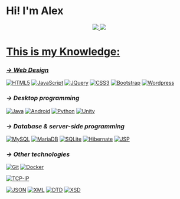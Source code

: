 # Hi! I'm Alex

<div align="center" >
  <a href="https://github.com/AlejandroBelloIglesias">
  <img src="https://github-readme-stats.vercel.app/api?username=AlejandroBelloIglesias&show_icons=true&count_private=true&theme=merko"/>
  <img src="https://github-readme-stats.vercel.app/api/top-langs/?username=AlejandroBelloIglesias&layout=compact&langs_count=7&theme=merko"/>
</div>

# This is my Knowledge:

<!-- https://simpleicons.org/ -->
<!-- https://imagecolorpicker.com/ -->

### *→ Web Design*
[![HTML5](https://img.shields.io/badge/-HTML5-E34F26?style=flat-square&logo=html5&logoColor=white)](https://github.com/AlejandroBelloIglesias/)
[![JavaScript](https://img.shields.io/badge/-JavaScript-222222?style=flat-square&logo=javascript)](https://github.com/AlejandroBelloIglesias/)
[![JQuery](https://img.shields.io/badge/-JQuery-114499?style=flat-square&logo=jquery)](https://github.com/AlejandroBelloIglesias/)
[![CSS3](https://img.shields.io/badge/-CSS3-1572B6?style=flat-square&logo=css3)](https://github.com/AlejandroBelloIglesias/)
[![Bootstrap](https://img.shields.io/badge/-Bootstrap-4d2c6f?style=flat-square&logo=bootstrap)](https://github.com/AlejandroBelloIglesias/)
[![Wordpress](https://img.shields.io/badge/-Wordpress-0275a1?style=flat-square&logo=Wordpress)](https://github.com/AlejandroBelloIglesias/)

### *→ Desktop programming*
[![Java](https://img.shields.io/badge/-Java-e76e00?style=flat-square&logo=Java)](https://github.com/AlejandroBelloIglesias/)
[![Android](https://img.shields.io/badge/-Android-222222?style=flat-square&logo=Android)](https://github.com/AlejandroBelloIglesias/)
[![Python](https://img.shields.io/badge/-Python-fed732?style=flat-square&logo=Python)](https://github.com/AlejandroBelloIglesias/)
[![Unity](https://img.shields.io/badge/-Unity-222222?style=flat-square&logo=Unity)](https://github.com/AlejandroBelloIglesias/)

### *→ Database & server-side programming*
[![MySQL](https://img.shields.io/badge/-MySQL-aaccff?style=flat-square&logo=mysql)](https://github.com/AlejandroBelloIglesias/)
[![MariaDB](https://img.shields.io/badge/-MariaDB-cead87?style=flat-square&logo=mariadb)](https://github.com/AlejandroBelloIglesias/)
[![SQLite](https://img.shields.io/badge/-SQLite-003B57?style=flat-square&logo=sqlite)](https://github.com/AlejandroBelloIglesias/)
[![Hibernate](https://img.shields.io/badge/-Hibernate-59666C?style=flat-square&logo=hibernate)](https://github.com/AlejandroBelloIglesias/)
[![JSP](https://img.shields.io/badge/-JSP-222222?style=flat-square&logo=jsp)](https://github.com/AlejandroBelloIglesias/)

### *→ Other technologies*
[![Git](https://img.shields.io/badge/-Git-dddddd?style=flat-square&logo=git)](https://github.com/AlejandroBelloIglesias/)
[![Docker](https://img.shields.io/badge/-Docker-ddddff?style=flat-square&logo=docker)](https://github.com/AlejandroBelloIglesias/)

[![TCP-IP](https://img.shields.io/badge/-TCP_IP-AACCFF?style=flat-square)](https://github.com/AlejandroBelloIglesias/)

[![JSON](https://img.shields.io/badge/-JSON-777777?style=flat-square)](https://github.com/AlejandroBelloIglesias/)
[![XML](https://img.shields.io/badge/-XML-666666?style=flat-square)](https://github.com/AlejandroBelloIglesias/)
[![DTD](https://img.shields.io/badge/-DTD-555555?style=flat-square)](https://github.com/AlejandroBelloIglesias/)
[![XSD](https://img.shields.io/badge/-XSD-444444?style=flat-square)](https://github.com/AlejandroBelloIglesias/)
